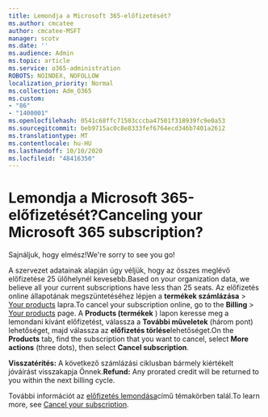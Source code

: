 ```yaml
---
title: Lemondja a Microsoft 365-előfizetését?
ms.author: cmcatee
author: cmcatee-MSFT
manager: scotv
ms.date: ''
ms.audience: Admin
ms.topic: article
ms.service: o365-administration
ROBOTS: NOINDEX, NOFOLLOW
localization_priority: Normal
ms.collection: Adm_O365
ms.custom:
- "86"
- "1400001"
ms.openlocfilehash: 0541c68ffc71503cccba47501f318939fc9e0a53
ms.sourcegitcommit: beb9715ac0c8e8333fef6764ecd346b7401a2612
ms.translationtype: MT
ms.contentlocale: hu-HU
ms.lasthandoff: 10/10/2020
ms.locfileid: "48416350"
---
```

# <a name="canceling-your-microsoft-365-subscription"></a><span data-ttu-id="0aa76-102">Lemondja a Microsoft 365-előfizetését?</span><span class="sxs-lookup"><span data-stu-id="0aa76-102">Canceling your Microsoft 365 subscription?</span></span>

<span data-ttu-id="0aa76-103">Sajnáljuk, hogy elmész!</span><span class="sxs-lookup"><span data-stu-id="0aa76-103">We're sorry to see you go!</span></span>
  
<span data-ttu-id="0aa76-104">A szervezet adatainak alapján úgy véljük, hogy az összes meglévő előfizetése 25 ülőhelynél kevesebb.</span><span class="sxs-lookup"><span data-stu-id="0aa76-104">Based on your organization data, we believe all your current subscriptions have less than 25 seats.</span></span> <span data-ttu-id="0aa76-105">Az előfizetés online állapotának megszüntetéséhez lépjen a **termékek számlázása** \> [Your products](https://go.microsoft.com/fwlink/p/?linkid=842054) lapra.</span><span class="sxs-lookup"><span data-stu-id="0aa76-105">To cancel your subscription online, go to the **Billing** \> [Your products](https://go.microsoft.com/fwlink/p/?linkid=842054) page.</span></span> <span data-ttu-id="0aa76-106">A **Products (termékek** ) lapon keresse meg a lemondani kívánt előfizetést, válassza a **További műveletek** (három pont) lehetőséget, majd válassza az **előfizetés törlése**lehetőséget.</span><span class="sxs-lookup"><span data-stu-id="0aa76-106">On the **Products** tab, find the subscription that you want to cancel, select **More actions** (three dots), then select **Cancel subscription**.</span></span>
  
<span data-ttu-id="0aa76-107">**Visszatérítés:** A következő számlázási ciklusban bármely kiértékelt jóváírást visszakapja Önnek.</span><span class="sxs-lookup"><span data-stu-id="0aa76-107">**Refund:** Any prorated credit will be returned to you within the next billing cycle.</span></span>

<span data-ttu-id="0aa76-108">További információt az [előfizetés lemondása](https://docs.microsoft.com/microsoft-365/commerce/subscriptions/cancel-your-subscription)című témakörben talál.</span><span class="sxs-lookup"><span data-stu-id="0aa76-108">To learn more, see [Cancel your subscription](https://docs.microsoft.com/microsoft-365/commerce/subscriptions/cancel-your-subscription).</span></span>